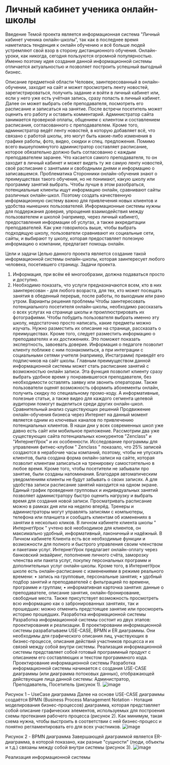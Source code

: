 # Личный кабинет ученика онлайн-школы 
Введение
Темой проекта является информационная система "Личный кабинет ученика онлайн-школы", так как в последнее время наметилась тенденция к онлайн обучению и всё больше людей устремляют свой взор в сторону дистанционного обучения. Онлайн-уроки, как никогда, сегодня пользуются огромной популярностью. Именно поэтому идея создания данной информационной системы отличается актуальностью и позволяет построить успешный выгодный бизнес.

Описание предметной области 
Человек, заинтересованный в онлайн-обучении, заходит на сайт и может просмотреть ленту новостей, зарегистрироваться, получить задание и войти в личный кабинет или, если у него уже есть учётная запись, сразу попасть в личный кабинет. Далее он может выбрать себе преподавателя, посмотреть его расписание и записаться на занятие. После встречи посетитель может оценить его работу и оставить комментарий.
Администратор сайта занимается проверкой оплаты, общением с клиентом и составлением расписания, согласованного с преподавателем. Кроме того, администратор ведёт ленту новостей, в которую добавляет всё, что связано с работой школы, это могут быть какие-либо изменения в графике работы, фото, видео, скидки и спец. предложения. Помимо всего вышеупомянутого администратор составляет расписание, которое обязательно должно быть согласованно с каждым преподавателем заранее.
Что касается самого преподавателя, то он заходит в личный кабинет и может видеть ту же самую ленту новостей, своё расписание с занятыми и свободными днями и информацию о записавшемся.
Проблематика
Сторонники онлайн-обучения знают о преимуществах такого обучения, но не понимают, какую школу или программу занятий выбрать. Чтобы лучше в этом разобраться, потенциальные клиенты ищут информацию онлайн, сравнивают сайты различных онлайн-школ. Поэтому создать качественную информационную систему важно для привлечения новых клиентов и удобства нынешних пользователей. Информационные системы нужны для поддержания доверия, упрощения взаимодействия между пользователем и школой (например, через личный кабинет), предоставления информации об услугах, а также аккредитации преподавателей.
Как уже говорилось выше, чтобы выбрать подходящую школу, пользователи сравнивают их социальные сети, сайты, и выбирают ту школу, которая предоставляет полезную информацию о компании, предлагает помощь онлайн.

Цели и задачи 
Целью данного проекта является создание такой информационной системы онлайн-школы, которая заинтересует любого человека, посетившего страницу.
Задачи проекта.
1.	Информация, при всём её многообразии, должна подаваться просто и доступно.
2.	Необходимо показать, что услуги предназначаются всем, кто в них заинтересован - для любого возраста, для тех, кто может посещать занятия в обеденный перерыв, после работы, по выходным или рано утром.
Варианты решения проблемы 
Чтобы заинтересовать потенциального посетителя онлайн-школы, необходимо рассказать о всех услугах на странице школы и проиллюстрировать их фотографиями. Чтобы побудить пользователя выбрать именно эту школу, недостаточно просто написать, какие предметы можно изучать. Нужно разместить их описание на странице, рассказать о преимуществах.
Кроме того, следует разместить информацию о преподавателях и их достижениях. Это поможет показать экспертность, завоевать доверие. Информация о педагоге позволит клиенту поближе с ним познакомиться, а при интеграции с социальными сетями учителя (например, Инстаграмм) приведёт его подписчиков на сайт школы.
Главным преимуществом данной информационной системы может стать расписание занятий с возможностью онлайн записи. Эта функция позволит клиенту сразу выбрать удобное время у понравившегося преподавателя, без необходимости оставлять заявку или звонить операторам.
Также пользователи оценят возможность оформить абонементы онлайн, получить скидку по специальному промо-коду. А информативные, полезные статьи, а также видео для каждого сегмента целевой аудитории помогут выделиться среди других онлайн-школ.
Сравнительный анализ существующих решений
Продвижение онлайн-обучения бизнеса через Интернет на данный момент является одним из ключевых каналов по привлечению потенциальных клиентов. В наши дни у всех современных школ уже давно есть сайт или мобильное приложение. Рассмотрим два уже существующих сайта потенциальных конкурентов "Zenclass" и "ИнтернетУрок" и их особенности.
Исследование программы для управления фитнес-клубом " Zenclass " показало, что 25% записей создаются в нерабочие часы компаний, поэтому, чтобы не упускать клиентов, была создана форма онлайн-записи на сайте, которая позволит клиентам записаться на тренировку самостоятельно в любое время. Кроме того, чтобы посетители не забывали про занятие, были созданы напоминания. Благодаря автоматическим уведомлениям клиенты не будут забывать о своих записях. А для удобства записи расписание занятий находится на одном экране. Единый график проведения групповых и индивидуальных занятий позволяет администратору быстро оценить нагрузку и выбрать время для создания новой записи. Просматривать расписание можно в рамках дня или на неделю вперёд. Тренеры и администраторы могут управлять записями с компьютеры, телефона или планшета и сообщать клиентам об изменениях в занятии в несколько кликов.
В личном кабинете клиента школы " ИнтернетУрок " учтено всё необходимое для клиентов, он максимально удобный, информативный, лаконичный и надёжный. В Личном кабинете Клиента есть все необходимые функции и возможности для полного и быстрого управления своим членством и пакетами услуг. ИнтернетУрок предлагает онлайн-оплату через банковский эквайринг, пополнение личного счёта, заморозку членства или пакета услуг, покупку персональных программ и дополнительных услуг онлайн-школы. Кроме того, в ИнтернетУрок школе есть онлайн-расписание с изменениями в режиме реального времени:
•	запись на групповые, персональные занятия;
•	удобный подбор занятий и преподавателей с фильтрацией по времени, программе и группам;
•	информативная карточка занятия: данные о преподавателе, описание занятия, онлайн-бронирование, свободные места.
Также присутствует возможность просмотреть всю информацию как о забронированных занятиях, так и прошедших: можно отменить предстоящее занятие или просмореть историю прошедших.
Разработка информационной системы 
Разработка информационной системы состоит из двух этапов: проектирования и реализации. В проектировании информационной системы разрабатываем USE-CASE, BPMN и ER диаграммы. Они необходимы для графического описания лиц, участвующих в бизнес-процессе, описания действий участников процесса и их связей между собой внутри системы. Реализация информационной системы представляет собой готовый программный продукт с описанием его составляющих и текстом программного кода.
Проектирование информационной системы 
Разработка информационной системы начинается с создания USE-CASE диаграммы (или диаграмма потоковых данных), отображающей действующие лица данной системы: Администратор, Преподаватель, Посетитель (рисунок 1).
 ![image](https://user-images.githubusercontent.com/105660089/203711335-14e158cd-10e5-494c-adc6-87917a3c010d.png)

Рисунок 1 – UseCase диаграмма
Далее на основе USE-CASE диаграммы создаётся BPMN (Business Process Management Notation - Нотация моделирования бизнес-процессов) диаграмма, которая представляет собой описание графических элементов, используемых для построения схемы протекания рабочего процесса (рисунок 2). Как минимум, такая схема нужна, чтобы выстроить в соответствии с ней бизнес-процесс и понятно регламентировать его для всех участников.
 ![image](https://user-images.githubusercontent.com/105660089/203711306-ee6aaab6-7671-4d6d-b9bc-99962db03601.png)

Рисунок 2 - BPMN диаграмма
Завершающей диаграммой является ER-диаграмма, в которой показано, как разные "сущности" (люди, объекты и т.д.) связаны между собой внутри системы (рисунок 3).
 ![image](https://user-images.githubusercontent.com/105660089/203711276-dae6809d-c1c6-478b-97c6-795f80e5535f.png)

 Реализация информационной системы
